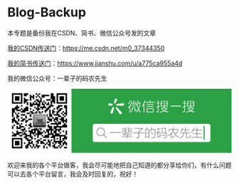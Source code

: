 # Blog-Backup
本专题是备份我在CSDN、简书、微信公众号发的文章

[我的CSDN传送门](https://me.csdn.net/m0_37344350)：https://me.csdn.net/m0_37344350

[我的简书传送门](https://www.jianshu.com/u/a775ca955a4d)：https://www.jianshu.com/u/a775ca955a4d

我的微信公众号：一辈子的码农先生

<div align=center><img alt="我的卫星公众号" src="image/my-QR-code2.jpg"/></div>



欢迎来我的各个平台做客，我会尽可能地把自己知道的都分享给你们，有什么问题可以去各个平台留言，我会及时回复的，祝好！

